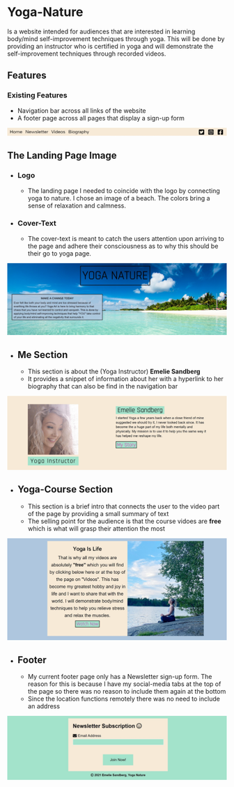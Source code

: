 # Yoga-Nature
Is a website intended for audiences that are interested in learning body/mind self-improvement techniques through yoga. This will be done by providing an instructor who is certified in yoga and will demonstrate the self-improvement techniques through recorded videos.  <!--The title needed to coincide with how in tune yoga makes people feel with nature. I then needed to reflect that right away by having my ([Hero Image](https://www.pexels.com/photo/photo-of-blue-sea-1430677/)) present such an environment. The website is intended for public use so there is no need to **"pay"** a subscription in order to sign up for the courses. Considering the times we are living in where people are working remotely from home and keeping a distance provided a great oppotunity to teach yoga from the comfort of your mobile or laptop device.-->



<!--I have used the website ([Pexels](https://www.pexels.com/)) for all the images on my website except the ones that I own myself which are of the 'yoga instructor' Emelie Sandberg. "Pexels" provides free stock photos and videos for public use. The images of Emelie Sandberg were taken by me personally and the demonstration videos were also recorded by me. I have full rights to use the images and videos from her for this project as she has allowed me. She is also an acrobatic artist who has her own website for bookings at 

([Emelie Sandberg](https://www.emeliesandberg.se/))-->

## Features

### Existing Features

* Navigation bar across all links of the website
* A footer page across all pages that display a sign-up form
<!--Add footer image when completed-->

![](docs/nav-bar.jpg)

## The Landing Page Image 

* ### Logo
    * The landing page I needed to coincide with the logo by connecting yoga to nature. I chose an image of a beach. The colors bring a sense of relaxation and calmness. 

* ### Cover-Text
    * The cover-text is meant to catch the users attention upon arriving to the page and adhere their consciousness as to why this should be their go to yoga page.

![](docs/header-hero-image.jpg)

<!--## Colors

* I then had a color palette created on (**[coolors](https://coolors.co/)**). This was done by uploading the image and having it choose a palette which I can then adjust to my liking. This is the result I settled with in the end.

![](docs/collage.png)

* The colors from left to right in hexadecimal are as follows. 
    1. #aec6de
    2. #a3e3cb
    3. #f7ead7-->

<!--## Logo

* My logo is text based only with the title "Yoga Nature" which is representative by the background image. I chose font-family "Rajdhani" to be the main text for the logo. It is visually pleasing to the eye and I kept it black because no matter the changes the back drop may get the visual of the text remains intact. I also added a rectangler box around the text to add more depth to the lettering.

* It was important that I applied a cover text to the hero-image so that when the user enters the site they will not only see the logo and the backdrop that is warm and welcoming but also understand the purpose of Yoga Nature. My goal with the cover text was to do three very important things that will make the user attract 

![](docs/header-hero-image.jpg)-->

* ## Me Section
    * This section is about the (Yoga Instructor) **Emelie Sandberg**
    * It provides a snippet of information about her with a hyperlink to her biography that can also be find in the navigation bar

![](docs/emelie-me-section.jpg)


* ## Yoga-Course Section
    * This section is a brief intro that connects the user to the video part of the page by providing a small summary of text 
    * The selling point for the audience is that the course vidoes are **free** which is what will grasp their attention the most

![](docs/emelie-videolink-section.jpg)

* ## Footer
    * My current footer page only has a Newsletter sign-up form. The reason for this is because I have my social-media tabs at the top of the page so there was no reason to include them again at the bottom
    *  Since the location functions remotely there was no need to include an address

![](docs/footer-page.jpg)















